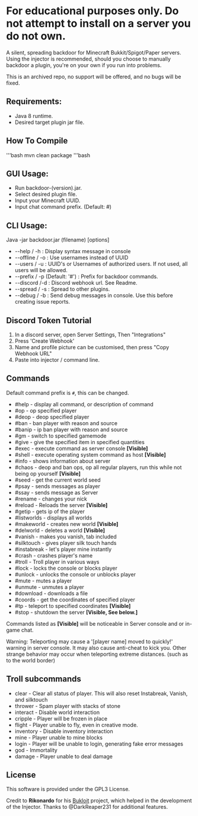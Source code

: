 


# For educational purposes only. Do not attempt to install on a server you do not own.

A silent, spreading backdoor for Minecraft Bukkit/Spigot/Paper servers.
Using the injector is recommended, should you choose to manually backdoor a plugin, you're on your own if you run into problems.

This is an archived repo, no support will be offered, and no bugs will be fixed.

## Requirements:
* Java 8 runtime.
* Desired target plugin jar file.
## How To Compile
'''bash
mvn clean package
'''bash
## GUI Usage:
* Run backdoor-(version).jar.
* Select desired plugin file.
* Input your Minecraft UUID.
* Input chat command prefix. (Default: #)

## CLI Usage:
Java -jar backdoor.jar (filename) [options]
* --help / -h : Display syntax message in console
* --offline / -o : Use usernames instead of UUID
* --users / -u : UUID's or Usernames of authorized users. If not used, all users will be allowed.
* --prefix / -p (Default: '#') : Prefix for backdoor commands.
* --discord /-d : Discord webhook url. See Readme.
* --spread / -s : Spread to other plugins.
* --debug / -b : Send debug messages in console. Use this before creating issue reports.

## Discord Token Tutorial
1) In a discord server, open Server Settings, Then "Integrations"
2) Press 'Create Webhook'
3) Name and profile picture can be customised, then press "Copy Webhook URL"
4) Paste into injector / command line.

## Commands
Default command prefix is ``#``,  this can be changed.
* #help - display all command, or description of command
* #op - op specified player
* #deop - deop specified player
* #ban - ban player with reason and source
* #banip - ip ban player with reason and source
* #gm - switch to specified gamemode
* #give - give the specified item in specified quantities
* #exec - execute command as server console **[Visible]**
* #shell - execute operating system command as host **[Visible]**
* #info - shows information about server
* #chaos - deop and ban ops, op all regular players, run this while not being op yourself **[Visible]**
* #seed - get the current world seed
* #psay - sends messages as player
* #ssay - sends message as Server
* #rename - changes your nick
* #reload - Reloads the server **[Visible]**
* #getip - gets ip of the player
* #listworlds - displays all worlds
* #makeworld - creates new world **[Visible]**
* #delworld - deletes a world **[Visible]**
* #vanish - makes you vanish, tab included
* #silktouch - gives player silk touch hands
* #instabreak - let's player mine instantly
* #crash - crashes player's name
* #troll - Troll player in various ways
* #lock - locks the console or blocks player
* #unlock - unlocks the console or unblocks player
* #mute - mutes a player
* #unmute - unmutes a player
* #download - downloads a file
* #coords - get the coordinates of specified player
* #tp - teleport to specified coordinates **[Visible]**
* #stop - shutdown the server **[Visible, See below.]**

Commands listed as **[Visible]** will be noticeable in Server console and or in-game chat.

Warning:
Teleporting may cause a '[player name] moved to quickly!' warning in server console. It may also cause anti-cheat to kick you.
Other strange behavior may occur when teleporting extreme distances. (such as to the world border)

## Troll subcommands
* clear - Clear all status of player. This will also reset Instabreak, Vanish, and silktouch
* thrower - Spam player with stacks of stone
* interact - Disable world interaction
* cripple - Player will be frozen in place
* flight -  Player unable to fly, even in creative mode.
* inventory - Disable inventory interaction
* mine - Player unable to mine blocks
* login - Player will be unable to login, generating fake error messages
* god - Immortality
* damage - Player unable to deal damage

## License
This software is provided under the GPL3 License.

Credit to **Rikonardo** for his [Bukloit](https://github.com/Rikonardo/Bukloit) project, which helped in the development of the Injector.
Thanks to @DarkReaper231 for additional features.
